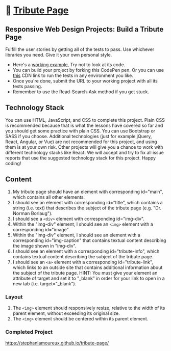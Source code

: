 # 🔗 [Tribute Page](https://stephanlamoureux.github.io/tribute-page/)

## Responsive Web Design Projects: Build a Tribute Page

Fulfill the user stories by getting all of the tests to pass.
Use whichever libraries you need. Give it your own personal style.

- Here's a [working example.](http://codepen.io/freeCodeCamp/full/zNqgVx) Try not to look at its code.
- You can build your project by forking this CodePen pen. Or you can use [this](https://gitcdn.link/repo/freeCodeCamp/testable-projects-fcc/master/build/bundle.js) CDN link to run the tests in any environment you like.
- Once you're done, submit the URL to your working project with all its tests passing.
- Remember to use the Read-Search-Ask method if you get stuck.

## Technology Stack

You can use HTML, JavaScript, and CSS to complete this project. Plain CSS is recommended because that is what the lessons have covered so far and you should get some practice with plain CSS. You can use Bootstrap or SASS if you choose. Additional technologies (just for example jQuery, React, Angular, or Vue) are not recommended for this project, and using them is at your own risk. Other projects will give you a chance to work with different technology stacks like React. We will accept and try to fix all issue reports that use the suggested technology stack for this project. Happy coding!

## Content

 1. My tribute page should have an element with corresponding id="main", which contains all other elements.
 2. I should see an element with corresponding id="title", which contains a string (i.e. text) that describes the subject of the tribute page (e.g. "Dr. Norman Borlaug").
 3. I should see a `<div>` element with corresponding id="img-div".
 4. Within the "img-div" element, I should see an `<img>` element with a corresponding id="image".
 5. Within the "img-div" element, I should see an element with a corresponding id="img-caption" that contains textual content describing the image shown in "img-div".
 6. I should see an element with a corresponding id="tribute-info", which contains textual content describing the subject of the tribute page.
 7. I should see an `<a>` element with a corresponding id="tribute-link", which links to an outside site that contains additional information about the subject of the tribute page. HINT: You must give your element an attribute of target and set it to "_blank" in order for your link to open in a new tab (i.e. target="_blank").

### Layout

 1. The `<img>` element should responsively resize, relative to the width of its parent element, without exceeding its original size.
 2. The `<img>` element should be centered within its parent element.

### Completed Project

https://stephanlamoureux.github.io/tribute-page/
